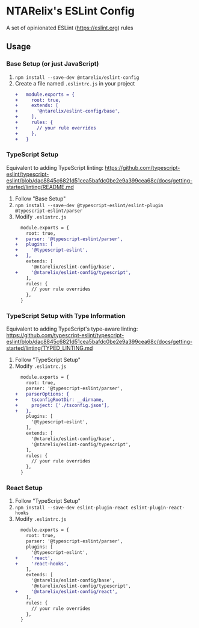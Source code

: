 # NTARelix's ESLint Config
A set of opinionated ESLint (https://eslint.org) rules

## Usage

### Base Setup (or just JavaScript)
1. `npm install --save-dev @ntarelix/eslint-config`
2. Create a file named `.eslintrc.js` in your project
    ```diff
    +   module.exports = {
    +     root: true,
    +     extends: [
    +       '@ntarelix/eslint-config/base',
    +     ],
    +     rules: {
    +       // your rule overrides
    +     },
    +   }
    ```

### TypeScript Setup
Equivalent to adding TypeScript linting: https://github.com/typescript-eslint/typescript-eslint/blob/dac8845c6821d51cea5bafdc0be2e9a399cea68c/docs/getting-started/linting/README.md

1. Follow "Base Setup"
2. `npm install --save-dev @typescript-eslint/eslint-plugin @typescript-eslint/parser`
3. Modify `.eslintrc.js`
    ```diff
      module.exports = {
        root: true,
    +   parser: '@typescript-eslint/parser',
    +   plugins: [
    +     '@typescript-eslint',
    +   ],
        extends: [
          '@ntarelix/eslint-config/base',
    +     '@ntarelix/eslint-config/typescript',
        ],
        rules: {
          // your rule overrides
        },
      }
    ```

### TypeScript Setup with Type Information
Equivalent to adding TypeScript's type-aware linting: https://github.com/typescript-eslint/typescript-eslint/blob/dac8845c6821d51cea5bafdc0be2e9a399cea68c/docs/getting-started/linting/TYPED_LINTING.md

1. Follow "TypeScript Setup"
2. Modify `.eslintrc.js`
    ```diff
      module.exports = {
        root: true,
        parser: '@typescript-eslint/parser',
    +   parserOptions: {
    +     tsconfigRootDir: __dirname,
    +     project: ['./tsconfig.json'],
    +   },
        plugins: [
          '@typescript-eslint',
        ],
        extends: [
          '@ntarelix/eslint-config/base',
          '@ntarelix/eslint-config/typescript',
        ],
        rules: {
          // your rule overrides
        },
      }
    ```

### React Setup
1. Follow "TypeScript Setup"
2. `npm install --save-dev eslint-plugin-react eslint-plugin-react-hooks`
3. Modify `.eslintrc.js`
    ```diff
      module.exports = {
        root: true,
        parser: '@typescript-eslint/parser',
        plugins: [
          '@typescript-eslint',
    +     'react',
    +     'react-hooks',
        ],
        extends: [
          '@ntarelix/eslint-config/base',
          '@ntarelix/eslint-config/typescript',
    +     '@ntarelix/eslint-config/react',
        ],
        rules: {
          // your rule overrides
        },
      }
    ```

